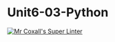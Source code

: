 # Unit6-03-Python
[![Mr Coxall's Super Linter](https://github.com/ICS3U-C-Programming-Remy-S/Unit6-03-Python/workflows/Mr%20Coxall's%20Super%20Linter/badge.svg)](https://github.com/ICS3U-C-Programming-Remy-S/Unit6-03-Python/actions/)
